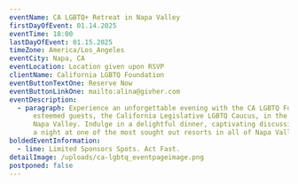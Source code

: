 ```yaml
---
eventName: CA LGBTQ+ Retreat in Napa Valley
firstDayOfEvent: 01.14.2025
eventTime: 18:00
lastDayOfEvent: 01.15.2025
timeZone: America/Los_Angeles
eventCity: Napa, CA
eventLocation: Location given upon RSVP
clientName: California LGBTQ Foundation
eventButtonTextOne: Reserve Now
eventButtonLinkOne: mailto:alina@givher.com
eventDescription:
  - paragraph: Experience an unforgettable evening with the CA LGBTQ Foundation and
      esteemed guests, the California Legislative LGBTQ Caucus, in the stunning
      Napa Valley. Indulge in a delightful dinner, captivating discussions, and
      a night at one of the most sought out resorts in all of Napa Valley.
boldedEventInformation:
  - line: Limited Sponsors Spots. Act Fast.
detailImage: /uploads/ca-lgbtq_eventpageimage.png
postponed: false
---
```

